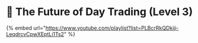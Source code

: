 # 🤖 The Future of Day Trading (Level 3)

{% embed url="https://www.youtube.com/playlist?list=PLBcrRkQDkiji-LeqdrcvCpwXEptLi1Ts2" %}
